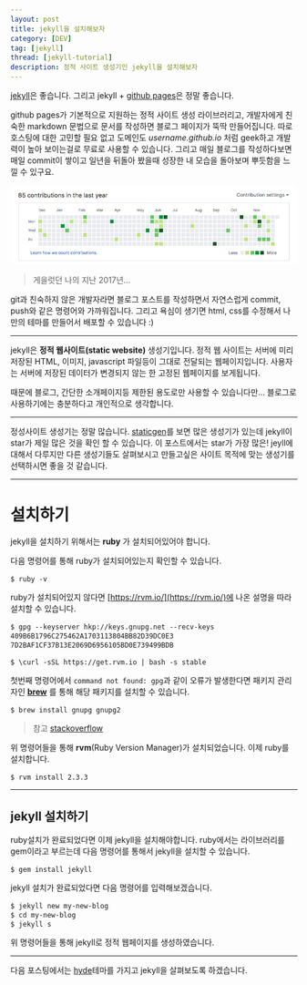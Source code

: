 ```yaml
---
layout: post
title: jekyll을 설치해보자
category: [DEV]
tag: [jekyll]
thread: [jekyll-tutorial]
description: 정적 사이트 생성기인 jekyll을 설치해보자
---
```


[jekyll](https://jekyllrb-ko.github.io/)은 좋습니다. 그리고 jekyll + [github pages](https://pages.github.com/)은 정말 좋습니다.

github pages가 기본적으로 지원하는 정적 사이트 생성 라이브러리고, 개발자에게 친숙한 markdown 문법으로 문서를 작성하면 블로그 페이지가 뚝딱 만들어집니다. 따로 호스팅에 대한 고민할 필요 없고 도메인도 *username.github.io* 처럼 geek하고 개발력이 높아 보이는걸로 무료로 사용할 수 있습니다. 그리고 매일 블로그를 작성하다보면 매일 commit이 쌓이고 일년을 뒤돌아 봤을때 성장한 내 모습을 돌아보며 뿌듯함을 느낄 수 있구요.

![예1](/images/jekyll/lazy_year.png)
> 게을럿던 나의 지난 2017년...

git과 친숙하지 않은 개발자라면 블로그 포스트를 작성하면서 자연스럽게 commit, push와 같은 명령어와 가까워집니다. 그리고 욕심이 생기면 html, css를 수정해서 나만의 테마를 만들어서 배포할 수 있습니다 :)

---

jekyll은 **정적 웹사이트(static website)** 생성기입니다. 정적 웹 사이트는 서버에 미리 저장된 HTML, 이미지, javascript 파일등이 그대로 전달되는 웹페이지입니다. 사용자는 서버에 저장된 데이터가 변경되지 않는 한 고정된 웹페이지를 보게됩니다.

때문에 블로그, 간단한 소개페이지등 제한된 용도로만 사용할 수 있습니다만... 블로그로 사용하기에는 충분하다고 개인적으로 생각합니다.

---

정성사이트 생성기는 정말 많습니다. [staticgen](https://www.staticgen.com/)를 보면 많은 생성기가 있는데 jekyll이 star가 제일 많은 것을 확인 할 수 있습니다. 이 포스트에서는 star가 가장 많은! jeyll에 대해서 다루지만 다른 생성기들도 살펴보시고 만들고싶은 사이트 목적에 맞는 생성기를 선택하시면 좋을 것 같습니다.

---

# 설치하기

jekyll을 설치하기 위해서는 **ruby** 가 설치되어있어야 합니다.

다음 명령어를 통해 ruby가 설치되어있는지 확인할 수 있습니다.

```shell
$ ruby -v
```

ruby가 설치되어있지 않다면 [https://rvm.io/](https://rvm.io/)에 나온 설명을 따라 설치할 수 있습니다.


```shell
$ gpg --keyserver hkp://keys.gnupg.net --recv-keys 409B6B1796C275462A1703113804BB82D39DC0E3 7D2BAF1CF37B13E2069D6956105BD0E739499BDB
```
```shell
$ \curl -sSL https://get.rvm.io | bash -s stable
```

첫번째 명령어에서 `command not found: gpg`과 같이 오류가 발생한다면 패키지 관리자인 **[brew](https://brew.sh/)** 를 통해 해당 패키지를 설치할 수 있습니다.

```shell
$ brew install gnupg gnupg2
```
> 참고 [stackoverflow](https://stackoverflow.com/questions/27041885/how-to-resolve-gpg-command-not-found-error-during-rvm-installation)

위 명령어들을 통해 **rvm**(Ruby Version Manager)가 설치되었습니다. 이제 ruby를 설치합니다.

```shell
$ rvm install 2.3.3
```

---

## jekyll 설치하기

ruby설치가 완료되었다면 이제 jekyll을 설치해야합니다. ruby에서는 라이브러리를 gem이라고 부르는데 다음 명령어를 통해서 jekyll을 설치할 수 있습니다.

```shell
$ gem install jekyll
```

jekyll 설치가 완료되었다면 다음 명령어를 입력해보겠습니다.


```shell
$ jekyll new my-new-blog
$ cd my-new-blog
$ jekyll s
```
위 명령어들을 통해 jekyll로 정적 웹페이지를 생성하였습니다.

---

다음 포스팅에서는 [hyde](https://github.com/poole/hyde)테마를 가지고 jekyll을 살펴보도록 하겠습니다.
